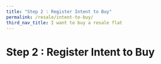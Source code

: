 ```yaml
---
title: "Step 2 : Register Intent to Buy"
permalink: /resale/intent-to-buy/
third_nav_title: I want to buy a resale flat
---
```


# Step 2 : Register Intent to Buy


